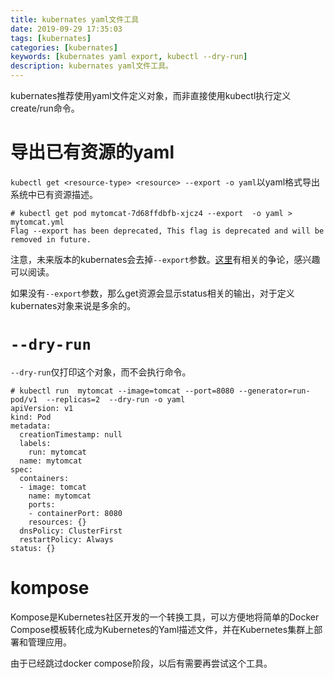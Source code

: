 ```yaml
---
title: kubernates yaml文件工具
date: 2019-09-29 17:35:03
tags: [kubernates]
categories: [kubernates]
keywords: [kubernates yaml export, kubectl --dry-run]
description: kubernates yaml文件工具。
---
```


kubernates推荐使用yaml文件定义对象，而非直接使用kubectl执行定义create/run命令。
<!-- more -->
# 导出已有资源的yaml

`kubectl get <resource-type> <resource> --export -o yaml`以yaml格式导出系统中已有资源描述。
```
# kubectl get pod mytomcat-7d68ffdbfb-xjcz4 --export  -o yaml > mytomcat.yml
Flag --export has been deprecated, This flag is deprecated and will be removed in future.
```
注意，未来版本的kubernates会去掉`--export`参数。[这里](https://github.com/kubernetes/kubernetes/pull/73787)有相关的争论，感兴趣可以阅读。

如果没有`--export`参数，那么get资源会显示status相关的输出，对于定义kubernates对象来说是多余的。

# `--dry-run`

`--dry-run`仅打印这个对象，而不会执行命令。
```
# kubectl run  mytomcat --image=tomcat --port=8080 --generator=run-pod/v1  --replicas=2  --dry-run -o yaml
apiVersion: v1
kind: Pod
metadata:
  creationTimestamp: null
  labels:
    run: mytomcat
  name: mytomcat
spec:
  containers:
  - image: tomcat
    name: mytomcat
    ports:
    - containerPort: 8080
    resources: {}
  dnsPolicy: ClusterFirst
  restartPolicy: Always
status: {}
```

# kompose

Kompose是Kubernetes社区开发的一个转换工具，可以方便地将简单的Docker Compose模板转化成为Kubernetes的Yaml描述文件，并在Kubernetes集群上部署和管理应用。

由于已经跳过docker compose阶段，以后有需要再尝试这个工具。



